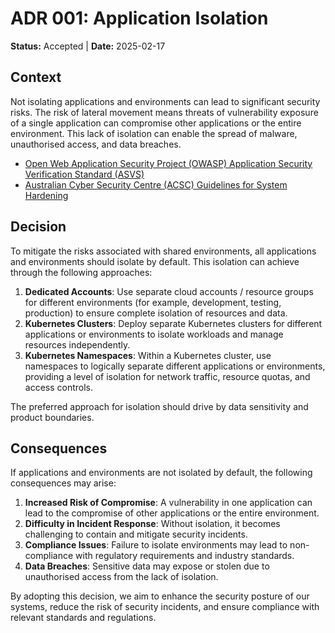 # ADR 001: Application Isolation

**Status:** Accepted | **Date:** 2025-02-17

## Context

Not isolating applications and environments can lead to significant
security risks. The risk of lateral movement means threats of
vulnerability exposure of a single application can compromise other
applications or the entire environment. This lack of isolation can
enable the spread of malware, unauthorised access, and data breaches.

- [Open Web Application Security Project (OWASP) Application Security
  Verification Standard
  (ASVS)](https://owasp.org/www-project-application-security-verification-standard/)
- [Australian Cyber Security Centre (ACSC) Guidelines for System
  Hardening](https://www.cyber.gov.au/resources-business-and-government/essential-cyber-security/ism/cyber-security-guidelines/guidelines-system-hardening)

## Decision

To mitigate the risks associated with shared environments, all
applications and environments should isolate by default. This isolation
can achieve through the following approaches:

1. **Dedicated Accounts**: Use separate cloud accounts / resource
    groups for different environments (for example, development,
    testing, production) to ensure complete isolation of resources and
    data.
2. **Kubernetes Clusters**: Deploy separate Kubernetes clusters for
    different applications or environments to isolate workloads and
    manage resources independently.
3. **Kubernetes Namespaces**: Within a Kubernetes cluster, use
    namespaces to logically separate different applications or
    environments, providing a level of isolation for network traffic,
    resource quotas, and access controls.

The preferred approach for isolation should drive by data sensitivity
and product boundaries.

## Consequences

If applications and environments are not isolated by default, the
following consequences may arise:

1. **Increased Risk of Compromise**: A vulnerability in one application
    can lead to the compromise of other applications or the entire
    environment.
2. **Difficulty in Incident Response**: Without isolation, it becomes
    challenging to contain and mitigate security incidents.
3. **Compliance Issues**: Failure to isolate environments may lead to
    non-compliance with regulatory requirements and industry standards.
4. **Data Breaches**: Sensitive data may expose or stolen due to
    unauthorised access from the lack of isolation.

By adopting this decision, we aim to enhance the security posture of our
systems, reduce the risk of security incidents, and ensure compliance
with relevant standards and regulations.
